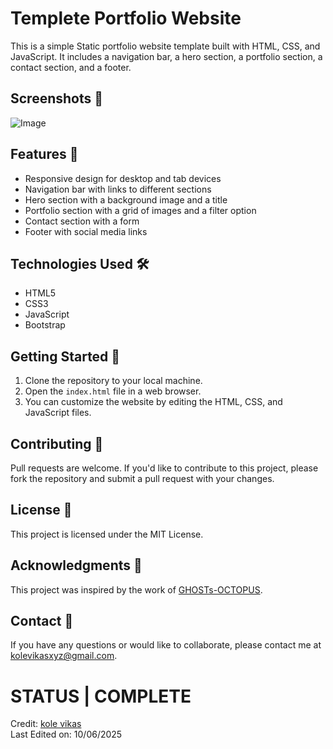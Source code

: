 # Templete Portfolio Website
This is a simple Static portfolio website template built with HTML, CSS, and JavaScript. It includes a navigation bar, a hero section, a portfolio section, a contact section, and a footer.
## **Screenshots 📸**
![Image](./images/Macbook-Air-ghosts-octopus.github.io.png)

## **Features 🎉**
- Responsive design for desktop and tab devices
- Navigation bar with links to different sections
- Hero section with a background image and a title
- Portfolio section with a grid of images and a filter option
- Contact section with a form 
- Footer with social media links
## **Technologies Used 🛠️**
- HTML5
- CSS3
- JavaScript
- Bootstrap
## **Getting Started 🚀**
1. Clone the repository to your local machine.
2. Open the `index.html` file in a web browser.
3. You can customize the website by editing the HTML, CSS, and JavaScript files.
## **Contributing 🤝**
Pull requests are welcome. If you'd like to contribute to this project, please fork the repository and submit a pull request with your changes.
## **License 📜**
This project is licensed under the MIT License.
## **Acknowledgments 🙏**
This project was inspired by the work of [GHOSTs-OCTOPUS](https://octopus.github.io/).
## **Contact 📲**
If you have any questions or would like to collaborate, please contact me at [kolevikasxyz@gmail.com](
    mailto:kolevikasxyz@gmail.com).    
# **STATUS** | COMPLETE
Credit: [kole vikas](https://github.com/GHOSTs-OCTOPUS)<BR>
Last Edited on: 10/06/2025
    
